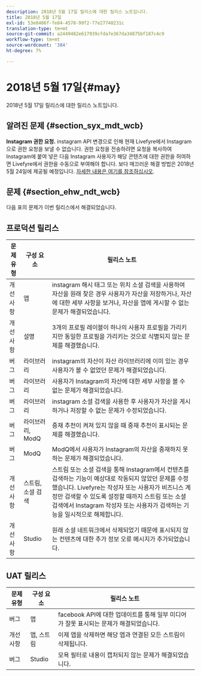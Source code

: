 ```yaml
---
description: 2018년 5월 17일 릴리스에 대한 릴리스 노트입니다.
title: 2018년 5월 17일
exl-id: 53e8406f-fe84-4578-99f2-77e27740231c
translation-type: tm+mt
source-git-commit: a2449482e617939cfda7e367da34875bf187c4c9
workflow-type: tm+mt
source-wordcount: '384'
ht-degree: 7%

---
```


# 2018년 5월 17일{#may}

2018년 5월 17일 릴리스에 대한 릴리스 노트입니다.

## 알려진 문제 {#section_syx_mdt_wcb}

**Instagram 권한 요청.** instagram API 변경으로 인해 현재 Livefyre에서 Instagram으로 권한 요청을 보낼 수 없습니다. 권한 요청을 전송하려면 요청을 복사하여 Instagram에 붙여 넣은 다음 Instagram 사용자가 해당 콘텐츠에 대한 권한을 허여하면 Livefyre에서 권한을 수동으로 부여해야 합니다. 보다 매끄러운 해결 방법은 2018년 5월 24일에 제공될 예정입니다. [자세한 내용은 여기를 참조하십시오](/help/using/c-anouncements.md#c_anouncements).

## 문제 {#section_ehw_ndt_wcb}

다음 표의 문제가 이번 릴리스에서 해결되었습니다.

## 프로덕션 릴리스

| **문제 유형** | **구성 요소** | **릴리스 노트** |
|---|---|---|
| 개선 사항 | 앱 | instagram 해시 태그 또는 위치 소셜 검색을 사용하여 자산을 원래 찾은 경우 사용자가 자산을 저장하거나, 자산에 대한 세부 사항을 보거나, 자산을 앱에 게시할 수 없는 문제가 해결되었습니다. |
| 개선 사항 | 설명 | 3개의 프로필 레이블이 하나의 사용자 프로필을 가리키지만 동일한 프로필을 가리키는 것으로 식별되지 않는 문제를 해결했습니다. |
| 버그 | 라이브러리 | instagram의 자산이 자산 라이브러리에 이미 있는 경우 사용자가 볼 수 없었던 문제가 해결되었습니다. |
| 버그 | 라이브러리 | 사용자가 Instagram의 자산에 대한 세부 사항을 볼 수 없는 문제가 해결되었습니다. |
| 버그 | 라이브러리 | instagram 소셜 검색을 사용한 후 사용자가 자산을 게시하거나 저장할 수 없는 문제가 수정되었습니다. |
| 버그 | 라이브러리, ModQ | 중재 추천이 켜져 있지 않을 때 중재 추천이 표시되는 문제를 해결했습니다. |
| 버그 | ModQ | ModQ에서 사용자가 Instagram의 자산을 중재하지 못하는 문제가 해결되었습니다. |
| 개선 사항 | 스트림, 소셜 검색 | 스트림 또는 소셜 검색을 통해 Instagram에서 컨텐츠를 검색하는 기능이 예상대로 작동되지 않았던 문제를 수정했습니다. Livefyre는 작성자 또는 사용자가 비즈니스 계정만 검색할 수 있도록 설정할 때까지 스트림 또는 소셜 검색에서 Instagram 작성자 또는 사용자가 검색하는 기능을 일시적으로 해제합니다. |
| 개선 사항 | Studio | 원래 소셜 네트워크에서 삭제되었기 때문에 표시되지 않는 컨텐츠에 대한 추가 정보 오류 메시지가 추가되었습니다. |

## UAT 릴리스

| **문제 유형** | **구성 요소** | **릴리스 노트** |
|---|---|---|
| 버그 | 앱 | facebook API에 대한 업데이트를 통해 일부 미디어가 잘못 표시되는 문제가 해결되었습니다. |
| 개선 사항 | 앱, 스트림 | 이제 앱을 삭제하면 해당 앱과 연결된 모든 스트림이 삭제됩니다. |
| 버그 | Studio | 모욕 필터로 내용이 캡처되지 않는 문제가 해결되었습니다. |
